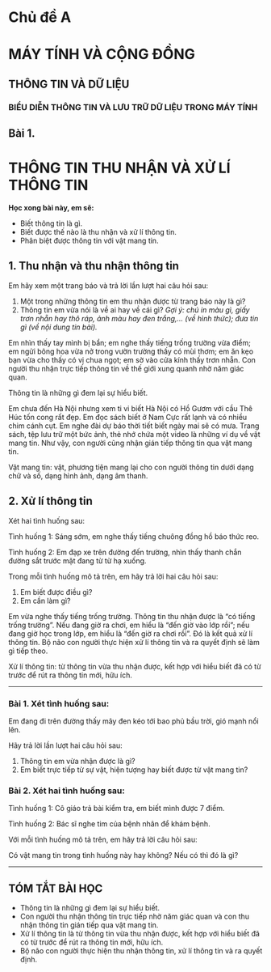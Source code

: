 # Chủ đề A
# **MÁY TÍNH VÀ CỘNG ĐỒNG**

## THÔNG TIN VÀ DỮ LIỆU
### BIỂU DIỄN THÔNG TIN VÀ LƯU TRỮ DỮ LIỆU TRONG MÁY TÍNH

## Bài 1.
# THÔNG TIN THU NHẬN VÀ XỬ LÍ THÔNG TIN

**Học xong bài này, em sẽ:**
- Biết thông tin là gì.
- Biết được thế nào là thu nhận và xử lí thông tin.
- Phân biệt được thông tin với vật mang tin.

## 1. Thu nhận và thu nhận thông tin

Em hãy xem một trang báo và trả lời lần lượt hai câu hỏi sau:
1) Một trong những thông tin em thu nhận được từ trang báo này là gì?
2) Thông tin em vừa nói là về ai hay về cái gì?
*Gợi ý: chú in màu gì, giấy trơn nhẵn hay thô ráp, ảnh màu hay đen trắng,... (về hình thức); đưa tin gì (về nội dung tin bài).*

Em nhìn thấy tay mình bị bẩn; em nghe thấy tiếng trống trường vừa điểm; em ngửi bông hoa vừa nở trong vườn trường thấy có mùi thơm; em ăn kẹo bạn vừa cho thấy có vị chua ngọt; em sờ vào cửa kính thấy trơn nhẵn. Con người thu nhận trực tiếp thông tin về thế giới xung quanh nhờ năm giác quan.

Thông tin là những gì đem lại sự hiểu biết.

Em chưa đến Hà Nội nhưng xem ti vi biết Hà Nội có Hồ Gươm với cầu Thê Húc tốn cong rất đẹp. Em đọc sách biết ở Nam Cực rất lạnh và có nhiều chim cánh cụt. Em nghe đài dự báo thời tiết biết ngày mai sẽ có mưa. Trang sách, tệp lưu trữ một bức ảnh, thẻ nhớ chứa một video là những ví dụ về vật mang tin. Như vậy, con người cũng nhận gián tiếp thông tin qua vật mang tin.

Vật mang tin: vật, phương tiện mang lại cho con người thông tin dưới dạng chữ và số, dạng hình ảnh, dạng âm thanh.

## 2. Xử lí thông tin

Xét hai tình huống sau:

Tình huống 1: Sáng sớm, em nghe thấy tiếng chuông đồng hồ báo thức reo.

Tình huống 2: Em đạp xe trên đường đến trường, nhìn thấy thanh chắn đường sắt trước mặt đang từ từ hạ xuống.

Trong mỗi tình huống mô tả trên, em hãy trả lời hai câu hỏi sau:
1) Em biết được điều gì?
2) Em cần làm gì?

Em vừa nghe thấy tiếng trống trường. Thông tin thu nhận được là “có tiếng trống trường”. Nếu đang giờ ra chơi, em hiểu là “đến giờ vào lớp rồi”; nếu đang giờ học trong lớp, em hiểu là “đến giờ ra chơi rồi”. Đó là kết quả xử lí thông tin. Bộ não con người thực hiện xử lí thông tin và ra quyết định sẽ làm gì tiếp theo.

Xử lí thông tin: từ thông tin vừa thu nhận được, kết hợp với hiểu biết đã có từ trước để rút ra thông tin mới, hữu ích.

---

### Bài 1. Xét tình huống sau:
Em đang đi trên đường thấy mây đen kéo tới bao phủ bầu trời, gió mạnh nổi lên.

Hãy trả lời lần lượt hai câu hỏi sau:
1) Thông tin em vừa nhận được là gì?
2) Em biết trực tiếp từ sự vật, hiện tượng hay biết được từ vật mang tin?

### Bài 2. Xét hai tình huống sau:
Tình huống 1: Cô giáo trả bài kiểm tra, em biết mình được 7 điểm.

Tình huống 2: Bác sĩ nghe tim của bệnh nhân để khám bệnh.

Với mỗi tình huống mô tả trên, em hãy trả lời câu hỏi sau:

Có vật mang tin trong tình huống này hay không? Nếu có thì đó là gì?

---

## TÓM TẮT BÀI HỌC
- Thông tin là những gì đem lại sự hiểu biết.
- Con người thu nhận thông tin trực tiếp nhờ năm giác quan và con thu nhận thông tin gián tiếp qua vật mang tin.
- Xử lí thông tin là từ thông tin vừa thu nhận được, kết hợp với hiểu biết đã có từ trước để rút ra thông tin mới, hữu ích.
- Bộ não con người thực hiện thu nhận thông tin, xử lí thông tin và ra quyết định.

